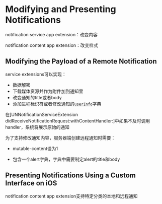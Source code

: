 # Modifying and Presenting Notifications

notification service app extension：改变内容

notification content app extension：改变样式

## Modifying the Payload of a Remote Notification

service extensions可以实现：

* 数据解密
* 下载媒体资源并作为附件加到通知里 
* 改变通知的title或者body
* 添加进程标识符或者修改通知的[`userInfo`](https://developer.apple.com/documentation/usernotifications/unnotificationcontent/1649869-userinfo)字典

在\[UNNotificationServiceExtension didReceiveNotificationRequest:withContentHandler:\]中如果不及时调用handler，系统将展示原始的通知

为了支持修改通知内容，服务器端创建远程通知时需要：

* mutable-content设为1

* 包含一个alert字典，字典中需要制定alert的title和body

## Presenting Notifications Using a Custom Interface on iOS

notification content app extension支持特定分类的本地和远程通知  




